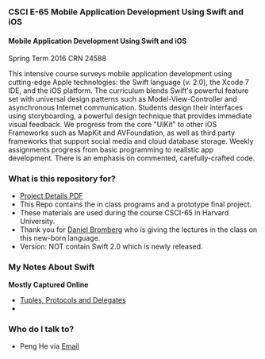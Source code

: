 ### CSCI E-65 Mobile Application Development Using Swift and iOS
#### Mobile Application Development Using Swift and iOS

Spring Term 2016 CRN 24588

This intensive course surveys mobile application development using cutting-edge Apple technologies: the Swift language (v. 2.0), the Xcode 7 IDE, and the iOS platform. The curriculum blends Swift's powerful feature set with universal design patterns such as Model-View-Controller and asynchronous Internet communication. Students design their interfaces using storyboarding, a powerful design technique that provides immediate visual feedback. We progress from the core "UIKit" to other iOS Frameworks such as MapKit and AVFoundation, as well as third party frameworks that support social media and cloud database storage. Weekly assignments progress from basic programming to realistic app development. There is an emphasis on commented, carefully-crafted code.

### What is this repository for? ###
* [Project Details PDF](https://github.com/xia50/Harvard_CS65_Swift/blob/master/Assignments/Final/Final%20Docs/The%20Chinese%20Breaker.pdf)
* This Repo contains the in class programs and a prototype final project.
* These materials are used during the course CSCI-65 in Harvard University.
* Thank you for [Daniel Bromberg](https://www.linkedin.com/pub/daniel-bromberg/32/699/41a) who is giving the lectures in the class on this new-born language.
* Version: NOT contain Swift 2.0 which is newly released.

### My Notes About Swift ###
**Mostly Captured Online**
* [Tuples, Protocols and Delegates](https://www.evernote.com/l/AGLT1qv09eVD8LqYrK5J8bmWgYSTIjs-Tfg)
* []()

### Who do I talk to? ###

* Peng He via [Email](thinkinbath@gmail.com)

